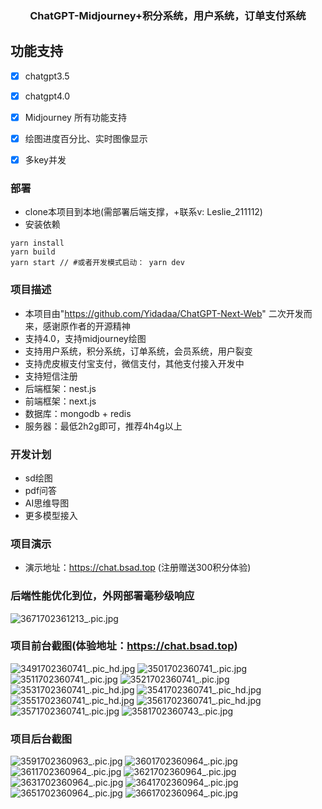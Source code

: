 <div align="center">

<h3 align="center">ChatGPT-Midjourney+积分系统，用户系统，订单支付系统</h3>





</div>

## 功能支持
- [x] chatgpt3.5
- [x] chatgpt4.0
- [x] Midjourney 所有功能支持
- [x] 绘图进度百分比、实时图像显示
- [x] 多key并发


### 部署
- clone本项目到本地(需部署后端支撑，+联系v: Leslie_211112)
- 安装依赖
```shell
yarn install
yarn build
yarn start // #或者开发模式启动： yarn dev
```

### 项目描述
- 本项目由"https://github.com/Yidadaa/ChatGPT-Next-Web" 二次开发而来，感谢原作者的开源精神
- 支持4.0，支持midjourney绘图
- 支持用户系统，积分系统，订单系统，会员系统，用户裂变
- 支持虎皮椒支付宝支付，微信支付，其他支付接入开发中
- 支持短信注册
- 后端框架：nest.js
- 前端框架：next.js
- 数据库：mongodb + redis
- 服务器：最低2h2g即可，推荐4h4g以上

### 开发计划
- sd绘图
- pdf问答
- AI思维导图
- 更多模型接入

### 项目演示
- 演示地址：https://chat.bsad.top (注册赠送300积分体验)

### 后端性能优化到位，外网部署毫秒级响应
![3671702361213_.pic.jpg](docs%2Fimages%2F3671702361213_.pic.jpg)


### 项目前台截图(体验地址：https://chat.bsad.top)
![3491702360741_.pic_hd.jpg](docs%2Fimages%2F3491702360741_.pic_hd.jpg)
![3501702360741_.pic.jpg](docs%2Fimages%2F3501702360741_.pic.jpg)
![3511702360741_.pic.jpg](docs%2Fimages%2F3511702360741_.pic.jpg)
![3521702360741_.pic.jpg](docs%2Fimages%2F3521702360741_.pic.jpg)
![3531702360741_.pic_hd.jpg](docs%2Fimages%2F3531702360741_.pic_hd.jpg)
![3541702360741_.pic_hd.jpg](docs%2Fimages%2F3541702360741_.pic_hd.jpg)
![3551702360741_.pic_hd.jpg](docs%2Fimages%2F3551702360741_.pic_hd.jpg)
![3561702360741_.pic_hd.jpg](docs%2Fimages%2F3561702360741_.pic_hd.jpg)
![3571702360741_.pic.jpg](docs%2Fimages%2F3571702360741_.pic.jpg)
![3581702360743_.pic.jpg](docs%2Fimages%2F3581702360743_.pic.jpg)



### 项目后台截图
![3591702360963_.pic.jpg](docs%2Fimages%2F3591702360963_.pic.jpg)
![3601702360964_.pic.jpg](docs%2Fimages%2F3601702360964_.pic.jpg)
![3611702360964_.pic.jpg](docs%2Fimages%2F3611702360964_.pic.jpg)
![3621702360964_.pic.jpg](docs%2Fimages%2F3621702360964_.pic.jpg)
![3631702360964_.pic.jpg](docs%2Fimages%2F3631702360964_.pic.jpg)
![3641702360964_.pic.jpg](docs%2Fimages%2F3641702360964_.pic.jpg)
![3651702360964_.pic.jpg](docs%2Fimages%2F3651702360964_.pic.jpg)
![3661702360964_.pic.jpg](docs%2Fimages%2F3661702360964_.pic.jpg)

